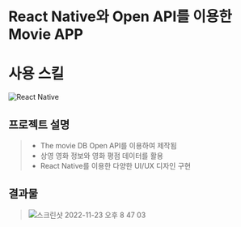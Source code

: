 # React Native와 Open API를 이용한 Movie APP

# 사용 스킬
<img alt="React Native" src ="https://img.shields.io/badge/React-61DAFB.svg?&style=for-the-badge&logo=React&logoColor=black"/> 

## 프로젝트 설명
> * The movie DB Open API를 이용하여 제작됨  
> * 상영 영화 정보와 영화 평점 데이터를 활용  
> * React Native를 이용한 다양한 UI/UX 디자인 구현  

## 결과물
> 
>![스크린샷 2022-11-23 오후 8 47 03](https://user-images.githubusercontent.com/61587538/203539175-6aa8d4ec-2cb6-4643-a585-1231d1b5e422.png)
